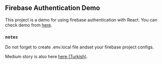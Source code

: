 
## Firebase Authentication Demo

This project is a demo for using firebase authentication with React.
You can check demo from [here](https://lucid-banach-e1bd12.netlify.app/). 

### `notes`
Do not forget to create .env.local file andset your firebase project configs.
     
Medium story is also here [here (Turkish)](https://ogzavc.medium.com/firebase-ile-authentication-react-c31d706e9e70). 
